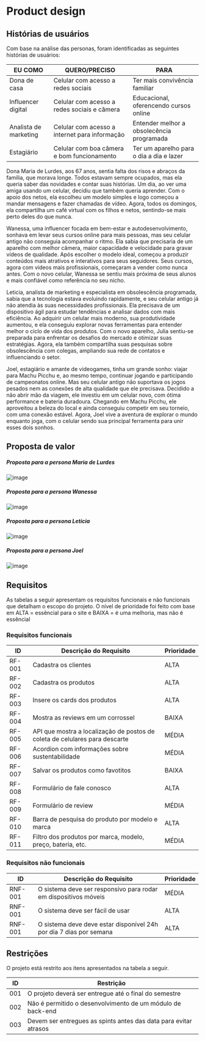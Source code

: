 # Product design


## Histórias de usuários

Com base na análise das personas, foram identificadas as seguintes histórias de usuários:

|EU COMO              | QUERO/PRECISO                                |PARA                                       |
|---------------------|----------------------------------------------|-------------------------------------------|
|Dona de casa         | Celular com acesso a redes sociais           | Ter mais convivência familiar             |
|Influencer digital   | Celular com acesso a redes sociais e câmera  | Educacional, oferencendo cursos online    |
|Analista de marketing| Celular com acesso a internet para informação| Entender melhor a obsolecência programada |
|Estagiário           | Celular com boa câmera e bom funcionamento   | Ter um aparelho para o dia a dia e lazer  |


Dona Maria de Lurdes, aos 67 anos, sentia falta dos risos e abraços da família, que morava longe. Todos estavam sempre ocupados, mas ela queria saber das novidades e contar suas histórias. Um dia, ao ver uma amiga usando um celular, decidiu que também queria aprender. Com o apoio dos netos, ela escolheu um modelo simples e logo começou a mandar mensagens e fazer chamadas de vídeo. Agora, todos os domingos, ela compartilha um café virtual com os filhos e netos, sentindo-se mais perto deles do que nunca.

Wanessa, uma influencer focada em bem-estar e autodesenvolvimento, sonhava em levar seus cursos online para mais pessoas, mas seu celular antigo não conseguia acompanhar o ritmo. Ela sabia que precisaria de um aparelho com melhor câmera, maior capacidade e velocidade para gravar vídeos de qualidade. Após escolher o modelo ideal, começou a produzir conteúdos mais atrativos e interativos para seus seguidores. Seus cursos, agora com vídeos mais profissionais, começaram a vender como nunca antes. Com o novo celular, Wanessa se sentiu mais próxima de seus alunos e mais confiável como referência no seu nicho.

Leticia, analista de marketing e especialista em obsolescência programada, sabia que a tecnologia estava evoluindo rapidamente, e seu celular antigo já não atendia às suas necessidades profissionais. Ela precisava de um dispositivo ágil para estudar tendências e analisar dados com mais eficiência. Ao adquirir um celular mais moderno, sua produtividade aumentou, e ela conseguiu explorar novas ferramentas para entender melhor o ciclo de vida dos produtos. Com o novo aparelho, Julia sentiu-se preparada para enfrentar os desafios do mercado e otimizar suas estratégias. Agora, ela também compartilha suas pesquisas sobre obsolescência com colegas, ampliando sua rede de contatos e influenciando o setor.

Joel, estagiário e amante de videogames, tinha um grande sonho: viajar para Machu Picchu e, ao mesmo tempo, continuar jogando e participando de campeonatos online. Mas seu celular antigo não suportava os jogos pesados nem as conexões de alta qualidade que ele precisava. Decidido a não abrir mão da viagem, ele investiu em um celular novo, com ótima performance e bateria duradoura. Chegando em Machu Picchu, ele aproveitou a beleza do local e ainda conseguiu competir em seu torneio, com uma conexão estável. Agora, Joel vive a aventura de explorar o mundo enquanto joga, com o celular sendo sua principal ferramenta para unir esses dois sonhos.



## Proposta de valor



##### Proposta para a persona Maria de Lurdes

![image](https://github.com/user-attachments/assets/2a2a03c7-afa3-47f4-9cf9-ab31e6251980)

##### Proposta para a persona Wanessa

![image](https://github.com/user-attachments/assets/8d737051-7e9f-44e1-9d30-0b3039ed34da)

##### Proposta para a persona Leticia

![image](https://github.com/user-attachments/assets/13c921a6-cc04-4fd9-a71f-7167c455146c)

##### Proposta para a persona Joel

![image](https://github.com/user-attachments/assets/19e50dae-4f2b-43a2-99ae-212a314a91c7)

## Requisitos

As tabelas a seguir apresentam os requisitos funcionais e não funcionais que detalham o escopo do projeto.
O nível de prioridade foi feito com base em ALTA = essêncial para o site e BAIXA = é uma melhoria, mas não é essêncial 

### Requisitos funcionais

| ID     | Descrição do Requisito                                   | Prioridade |
| ------ | ---------------------------------------------------------- | ---------- |
| RF-001 | Cadastra os clientes | ALTA       |
| RF-002 | Cadastra os produtos | ALTA     |
| RF-003 | Insere os cards dos produtos | ALTA       |
| RF-004 | Mostra as reviews em um corrossel  | BAIXA       |
| RF-005 | API que mostra a localização de postos de coleta de celulares para descarte | MÉDIA       |
| RF-006 | Acordion com informações sobre sustentabilidade | MÉDIA       |
| RF-007 | Salvar os produtos como favotitos | BAIXA       |
| RF-008 | Formulário de fale conosco | ALTA       |
| RF-009 | Formulário de review | MÉDIA       |
| RF-010 | Barra de pesquisa do produto por modelo e marca | ALTA       |
| RF-011 | Filtro dos produtos por marca, modelo, preço, bateria, etc. | MÉDIA       |

### Requisitos não funcionais

| ID      | Descrição do Requisito                                                              | Prioridade |
| ------- | ------------------------------------------------------------------------------------- | ---------- |
| RNF-001 | O sistema deve ser responsivo para rodar em dispositivos móveis | MÉDIA     |
| RNF-001 | O sistema deve ser fácil de usar | ALTA     |
| RNF-001 | O sistema deve deve estar disponível 24h por dia 7 dias por semana | ALTA     |

## Restrições


O projeto está restrito aos itens apresentados na tabela a seguir.

|ID| Restrição                                             |
|--|-------------------------------------------------------|
|001| O projeto deverá ser entregue até o final do semestre  |
|002| Não é permitido o desenvolvimento de um módulo de back-end    |
|003| Devem ser entregues as spints antes das data para evitar atrasos    |
